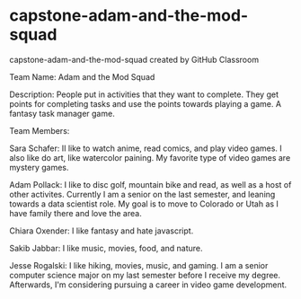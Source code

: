 # capstone-adam-and-the-mod-squad
capstone-adam-and-the-mod-squad created by GitHub Classroom

Team Name: Adam and the Mod Squad

Description: 
People put in activities that they want to complete. They get points for completing tasks and use the points towards playing a game. A fantasy task manager game.

Team Members:

Sara Schafer: II like to watch anime, read comics, and play video games. I also like do art, like watercolor paining. My favorite type of video games are mystery games.

Adam Pollack: I like to disc golf, mountain bike and read, as well as a host of other activites. Currently I am a senior on the last semester, and leaning towards a data scientist role. My goal is to move to Colorado or Utah as I have family there and love the area.

Chiara Oxender: I like fantasy and hate javascript.

Sakib Jabbar: I like music, movies, food, and nature.

Jesse Rogalski: I like hiking, movies, music, and gaming. I am a senior computer science major on my last semester before I receive my degree. Afterwards, I'm considering pursuing a career in video game development.
